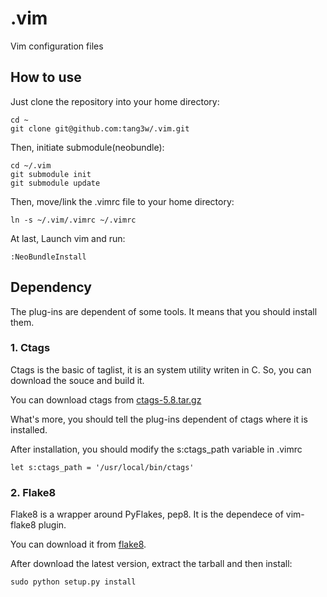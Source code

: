 .vim
====

Vim configuration files

How to use
----------

Just clone the repository into your
home directory:

    cd ~
    git clone git@github.com:tang3w/.vim.git

Then, initiate submodule(neobundle):

    cd ~/.vim
    git submodule init
    git submodule update

Then, move/link the .vimrc file
to your home directory:

    ln -s ~/.vim/.vimrc ~/.vimrc

At last, Launch vim and run:

    :NeoBundleInstall

Dependency
----------

The plug-ins are dependent of some tools.
It means that you should install them.

### 1\. Ctags
Ctags is the basic of taglist, it is an
system utility writen in C. So, you can
download the souce and build it.

You can download ctags from
[ctags-5.8.tar.gz](http://prdownloads.sourceforge.net/ctags/ctags-5.8.tar.gz "ctags-5.8.tar.gz")

What's more, you should tell the plug-ins
dependent of ctags where it is installed.

After installation, you should modify
the s:ctags_path variable in .vimrc

    let s:ctags_path = '/usr/local/bin/ctags'

### 2\. Flake8
Flake8 is a wrapper around PyFlakes, pep8.
It is the dependece of vim-flake8 plugin.

You can download it from
[flake8](http://pypi.python.org/pypi/flake8/ "flake8").

After download the latest version,
extract the tarball and then install:

    sudo python setup.py install

